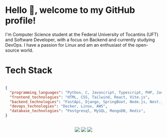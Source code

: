 <h1>Hello 👋, welcome to my GitHub profile!</h1>

<div>
<p>
 I'm Computer Science student at the Federal University of Tocantins (UFT) and Software Developer, with a focus on Backend and currently studying DevOps. I have a passion for Linux and am an enthusiast of the open-source world.
</p>
</div>


<div>
 <h1>Tech Stack</h1>
  
  ```Json
  
  {
    "programming_languages": "Python, C, Javascript, Typescript, PHP, Java, Go",
    "frontend_technologies": "HTML, CSS, Tailwind, React, Vite.js",
    "backend_technologies": "FastApi, Django, SpringBoot, Node.js, Nest.js, Express.js",
    "devops_technologies": "Docker, Linux, AWS",
    "database_technologies": "Postgresql, MySQL, MongoDB, Redis",
  }
  
  ```

  ##
 
<div style="display: inline_block"align="center"> 
  <a href = "mailto:viniciusooliveira926@gmail.com"><img src="https://img.shields.io/badge/-Gmail-%23333?style=for-the-badge&logo=gmail&logoColor=white" target="_blank"></a>
  <a href="https://www.linkedin.com/in/vinicius-de-oliveira-oliveira" target="_blank"><img src="https://img.shields.io/badge/-LinkedIn-%230077B5?style=for-the-badge&logo=linkedin&logoColor=white" target="_blank"></a> 
  <a href="https://vinnieoh.github.io/portifolio/" target="_blank"><img src="https://img.shields.io/badge/website-000000?style=for-the-badge&logo=About.me&logoColor=white" target="_blank"></a> 
 
</div>
